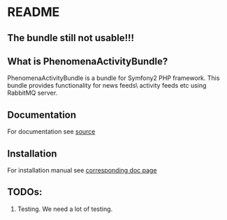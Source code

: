 README
======

The bundle still not usable!!!
------------------------------


What is PhenomenaActivityBundle?
---------

PhenomenaActivityBundle is a bundle for Symfony2 PHP framework. This bundle provides functionality for news feeds\ activity feeds etc using RabbitMQ server.

Documentation
-------

For documentation see [source][1]

Installation
-------

For installation manual see [corresponding doc page][2]

TODOs:
----

1. Testing. We need a lot of testing.

[1]: https://github.com/pluff/PhenomenaActivityBundle/blob/master/Resources/doc
[2]: https://github.com/pluff/PhenomenaActivityBundle/blob/master/Resources/doc/01-installation.rst